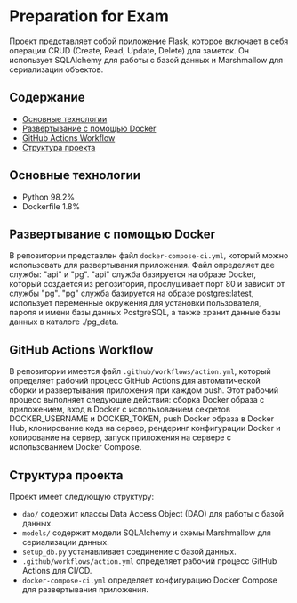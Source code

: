 # Preparation for Exam

Проект представляет собой приложение Flask, которое включает в себя операции CRUD (Create, Read, Update, Delete) для заметок. Он использует SQLAlchemy для работы с базой данных и Marshmallow для сериализации объектов.

## Содержание

- [Основные технологии](#основные-технологии)
- [Развертывание с помощью Docker](#развертывание-с-помощью-docker)
- [GitHub Actions Workflow](#github-actions-workflow)
- [Структура проекта](#структура-проекта)

## Основные технологии

- Python 98.2%
- Dockerfile 1.8%

## Развертывание с помощью Docker

В репозитории представлен файл `docker-compose-ci.yml`, который можно использовать для развертывания приложения. Файл определяет две службы: "api" и "pg". "api" служба базируется на образе Docker, который создается из репозитория, прослушивает порт 80 и зависит от службы "pg". "pg" служба базируется на образе postgres:latest, использует переменные окружения для установки пользователя, пароля и имени базы данных PostgreSQL, а также хранит данные базы данных в каталоге ./pg_data.

## GitHub Actions Workflow

В репозитории имеется файл `.github/workflows/action.yml`, который определяет рабочий процесс GitHub Actions для автоматической сборки и развертывания приложения при каждом push. Этот рабочий процесс выполняет следующие действия: сборка Docker образа с приложением, вход в Docker с использованием секретов DOCKER_USERNAME и DOCKER_TOKEN, push Docker образа в Docker Hub, клонирование кода на сервер, рендеринг конфигурации Docker и копирование на сервер, запуск приложения на сервере с использованием Docker Compose.

## Структура проекта

Проект имеет следующую структуру:
- `dao/` содержит классы Data Access Object (DAO) для работы с базой данных.
- `models/` содержит модели SQLAlchemy и схемы Marshmallow для сериализации данных.
- `setup_db.py` устанавливает соединение с базой данных.
- `.github/workflows/action.yml` определяет рабочий процесс GitHub Actions для CI/CD.
- `docker-compose-ci.yml` определяет конфигурацию Docker Compose для развертывания приложения.
